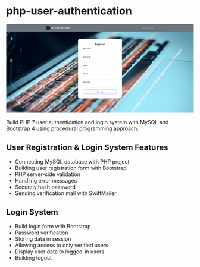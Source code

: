 # php-user-authentication

<center>
  <img src="https://github.com/danieleverest/php-user-authentication/blob/main/preview.png" alt="PHP authentication" />
</center>

Build PHP 7 user authentication and login system with MySQL and Bootstrap 4 using procedural programming approach.


## User Registration & Login System Features
* Connecting MySQL database with PHP project
* Building user registration form with Bootstrap
* PHP server-side validation
* Handling error messages
* Securely hash password
* Sending verification mail with SwiftMailer

## Login System
* Build login form with Bootstrap
* Password verification
* Storing data in session
* Allowing access to only verified users
* Display user data to logged-in users
* Building logout
